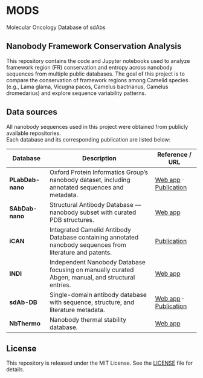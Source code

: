 # MODS
Molecular Oncology Database of sdAbs

## Nanobody Framework Conservation Analysis

This repository contains the code and Jupyter notebooks used to analyze framework region (FR) conservation and entropy across nanobody sequences from multiple public databases.
The goal of this project is to compare the conservation of framework regions among Camelid species (e.g., Lama glama, Vicugna pacos, Camelus bactrianus, Camelus dromedarius) and explore sequence variability patterns.

## Data sources

All nanobody sequences used in this project were obtained from publicly available repositories.  
Each database and its corresponding publication are listed below:

| Database | Description | Reference / URL |
|-----------|--------------|-----------------|
| **PLabDab-nano** | Oxford Protein Informatics Group’s nanobody dataset, including annotated sequences and metadata. | [Web app](https://opig.stats.ox.ac.uk/webapps/plabdab/) · [Publication](https://academic.oup.com/nar/article/53/D1/D535/7816862) |
| **SAbDab-nano** | Structural Antibody Database — nanobody subset with curated PDB structures. | [Web app](https://opig.stats.ox.ac.uk/webapps/sabdab-sabpred/therasabdab/search/) |
| **iCAN** | Integrated Camelid Antibody Database containing annotated nanobody sequences from literature and patents. | [Publication](https://bmcgenomics.biomedcentral.com/articles/10.1186/s12864-017-4204-6) |
| **INDI** | Independent Nanobody Database focusing on manually curated Abgen, manual, and structural entries. | [Web app](http://research.naturalantibody.com/nbdownload) |
| **sdAb-DB** | Single-domain antibody database with sequence, structure, and literature metadata. | [Web app](https://www.sdab-db.ca/) · [Publication](https://pubs.acs.org/doi/10.1021/acssynbio.8b00407) |
| **NbThermo** | Nanobody thermal stability database. | [Web app](https://valdes-tresanco-ms.github.io/NbThermo) |


## License

This repository is released under the MIT License.
See the [LICENSE](./LICENSE) file for details.
